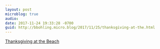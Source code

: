 ```yaml
---
layout: post
microblog: true
audio: 
date: 2017-11-24 19:33:28 -0700
guid: http://bbohling.micro.blog/2017/11/25/thanksgiving-at-the.html
---
```

[Thanksgiving at the Beach](https://vimeo.com/244277487)
